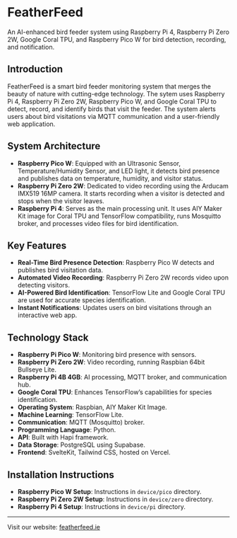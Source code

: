 # FeatherFeed

An AI-enhanced bird feeder system using Raspberry Pi 4, Raspberry Pi Zero 2W, Google Coral TPU, and Raspberry Pico W for bird detection, recording, and notification.

## Introduction
FeatherFeed is a smart bird feeder monitoring system that merges the beauty of nature with cutting-edge technology. The sytem uses Raspberry Pi 4, Raspberry Pi Zero 2W, Raspberry Pico W, and Google Coral TPU to detect, record, and identify birds that visit the feeder. The system alerts users about bird visitations via MQTT communication and a user-friendly web application.

## System Architecture
- **Raspberry Pico W**: Equipped with an Ultrasonic Sensor, Temperature/Humidity Sensor, and LED light, it detects bird presence and publishes data on temperature, humidity, and visitor status.
- **Raspberry Pi Zero 2W**: Dedicated to video recording using the Arducam IMX519 16MP camera. It starts recording when a visitor is detected and stops when the visitor leaves.
- **Raspberry Pi 4**: Serves as the main processing unit. It uses AIY Maker Kit image for Coral TPU and TensorFlow compatibility, runs Mosquitto broker, and processes video files for bird identification.

## Key Features
- **Real-Time Bird Presence Detection**: Raspberry Pico W detects and publishes bird visitation data.
- **Automated Video Recording**: Raspberry Pi Zero 2W records video upon detecting visitors.
- **AI-Powered Bird Identification**: TensorFlow Lite and Google Coral TPU are used for accurate species identification.
- **Instant Notifications**: Updates users on bird visitations through an interactive web app.

## Technology Stack
- **Raspberry Pi Pico W**: Monitoring bird presence with sensors.
- **Raspberry Pi Zero 2W**: Video recording, running Raspbian 64bit Bullseye Lite.
- **Raspberry Pi 4B 4GB**: AI processing, MQTT broker, and communication hub.
- **Google Coral TPU**: Enhances TensorFlow’s capabilities for species identification.
- **Operating System**: Raspbian, AIY Maker Kit Image.
- **Machine Learning**: TensorFlow Lite.
- **Communication**: MQTT (Mosquitto) broker.
- **Programming Language**: Python.
- **API**: Built with Hapi framework.
- **Data Storage**: PostgreSQL using Supabase.
- **Frontend**: SvelteKit, Tailwind CSS, hosted on Vercel.

## Installation Instructions
- **Raspberry Pico W Setup**: Instructions in `device/pico` directory.
- **Raspberry Pi Zero 2W Setup**: Instructions in `device/zero` directory.
- **Raspberry Pi 4 Setup**: Instructions in `device/pi` directory.

---

Visit our website: [featherfeed.ie](http://featherfeed.ie)

